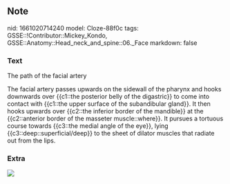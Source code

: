 ## Note
nid: 1661020714240
model: Cloze-88f0c
tags: GSSE::!Contributor::Mickey_Kondo, GSSE::Anatomy::Head_neck_and_spine::06._Face
markdown: false

### Text
The path of the facial artery
<div>
  The facial artery passes upwards on the sidewall of the pharynx
  and hooks downwards over {{c1::the posterior belly of the
  digastric}} to come into contact with {{c1::the upper surface of
  the subandibular gland}}. It then hooks upwards over {{c2::the
  inferior border of the mandible}} at the {{c2::anterior border of
  the masseter muscle::where}}. It pursues a tortuous course
  towards {{c3::the medial angle of the eye}}, lying
  {{c3::deep::superficial/deep}} to the sheet of dilator muscles
  that radiate out from the lips.
</div>

### Extra
<img src="ITs1reB7bb2f.5YUHt4XrQ.png">

